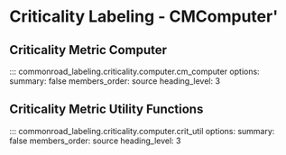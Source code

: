 # Criticality Labeling - CMComputer'

## Criticality Metric Computer
::: commonroad_labeling.criticality.computer.cm_computer
    options:
        summary: false
        members_order: source
        heading_level: 3

## Criticality Metric Utility Functions
::: commonroad_labeling.criticality.computer.crit_util
    options:
        summary: false
        members_order: source
        heading_level: 3